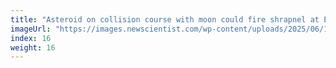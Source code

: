 ```yaml
---
title: "Asteroid on collision course with moon could fire shrapnel at Earth"
imageUrl: "https://images.newscientist.com/wp-content/uploads/2025/06/18122452/SEI_255960655.jpg?width=788"
index: 16
weight: 16
---
```

